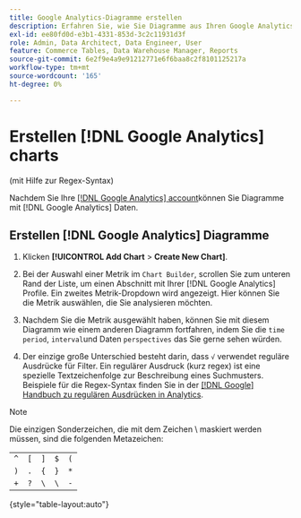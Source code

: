 ```yaml
---
title: Google Analytics-Diagramme erstellen
description: Erfahren Sie, wie Sie Diagramme aus Ihren Google Analytics-Daten erstellen.
exl-id: ee80fd0d-e3b1-4331-853d-3c2c11931d3f
role: Admin, Data Architect, Data Engineer, User
feature: Commerce Tables, Data Warehouse Manager, Reports
source-git-commit: 6e2f9e4a9e91212771e6f6baa8c2f8101125217a
workflow-type: tm+mt
source-wordcount: '165'
ht-degree: 0%

---
```


# Erstellen [!DNL Google Analytics] charts

(mit Hilfe zur Regex-Syntax)

Nachdem Sie Ihre [[!DNL Google Analytics] account](../../data-analyst/importing-data/integrations/google-analytics.md)können Sie Diagramme mit [!DNL Google Analytics] Daten.

## Erstellen [!DNL Google Analytics] Diagramme

1. Klicken **[!UICONTROL Add Chart** > **Create New Chart]**.

1. Bei der Auswahl einer Metrik im `Chart Builder`, scrollen Sie zum unteren Rand der Liste, um einen Abschnitt mit Ihrer [!DNL Google Analytics] Profile. Ein zweites Metrik-Dropdown wird angezeigt. Hier können Sie die Metrik auswählen, die Sie analysieren möchten.

1. Nachdem Sie die Metrik ausgewählt haben, können Sie mit diesem Diagramm wie einem anderen Diagramm fortfahren, indem Sie die `time period`, `interval`und Daten `perspectives` das Sie gerne sehen würden.

1. Der einzige große Unterschied besteht darin, dass `√` verwendet reguläre Ausdrücke für Filter. Ein regulärer Ausdruck (kurz regex) ist eine spezielle Textzeichenfolge zur Beschreibung eines Suchmusters. Beispiele für die Regex-Syntax finden Sie in der [[!DNL Google] Handbuch zu regulären Ausdrücken in Analytics](https://support.google.com/analytics/answer/1034324?hl=en).

>[!NOTE]
>
>Die einzigen Sonderzeichen, die mit dem Zeichen \ maskiert werden müssen, sind die folgenden Metazeichen:

| | | | | |
|-----|-----|-----|-----|-----|
| `^` | `[` | `]` | `$` | `(` |
| `)` | `.` | `{` | `}` | `*` |
| `+` | `?` | `\` | `\` | `-` |

{style="table-layout:auto"}
